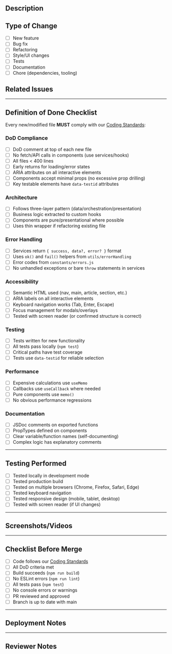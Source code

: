 ## Description

<!-- Provide a brief description of the changes in this PR -->

## Type of Change

- [ ] New feature
- [ ] Bug fix
- [ ] Refactoring
- [ ] Style/UI changes
- [ ] Tests
- [ ] Documentation
- [ ] Chore (dependencies, tooling)

## Related Issues

<!-- Link to related issues: Closes #123, Fixes #456 -->

---

## Definition of Done Checklist

Every new/modified file **MUST** comply with our [Coding Standards](../CODING_STANDARDS.md):

### DoD Compliance
- [ ] DoD comment at top of each new file
- [ ] No fetch/API calls in components (use services/hooks)
- [ ] All files < 400 lines
- [ ] Early returns for loading/error states
- [ ] ARIA attributes on all interactive elements
- [ ] Components accept minimal props (no excessive prop drilling)
- [ ] Key testable elements have `data-testid` attributes

### Architecture
- [ ] Follows three-layer pattern (data/orchestration/presentation)
- [ ] Business logic extracted to custom hooks
- [ ] Components are pure/presentational where possible
- [ ] Uses thin wrapper if refactoring existing file

### Error Handling
- [ ] Services return `{ success, data?, error? }` format
- [ ] Uses `ok()` and `fail()` helpers from `utils/errorHandling`
- [ ] Error codes from `constants/errors.js`
- [ ] No unhandled exceptions or bare `throw` statements in services

### Accessibility
- [ ] Semantic HTML used (nav, main, article, section, etc.)
- [ ] ARIA labels on all interactive elements
- [ ] Keyboard navigation works (Tab, Enter, Escape)
- [ ] Focus management for modals/overlays
- [ ] Tested with screen reader (or confirmed structure is correct)

### Testing
- [ ] Tests written for new functionality
- [ ] All tests pass locally (`npm test`)
- [ ] Critical paths have test coverage
- [ ] Tests use `data-testid` for reliable selection

### Performance
- [ ] Expensive calculations use `useMemo`
- [ ] Callbacks use `useCallback` where needed
- [ ] Pure components use `memo()`
- [ ] No obvious performance regressions

### Documentation
- [ ] JSDoc comments on exported functions
- [ ] PropTypes defined on components
- [ ] Clear variable/function names (self-documenting)
- [ ] Complex logic has explanatory comments

---

## Testing Performed

<!-- Describe how you tested these changes -->

- [ ] Tested locally in development mode
- [ ] Tested production build
- [ ] Tested on multiple browsers (Chrome, Firefox, Safari, Edge)
- [ ] Tested keyboard navigation
- [ ] Tested responsive design (mobile, tablet, desktop)
- [ ] Tested with screen reader (if UI changes)

---

## Screenshots/Videos

<!-- If applicable, add screenshots or videos to demonstrate the changes -->

---

## Checklist Before Merge

- [ ] Code follows our [Coding Standards](../CODING_STANDARDS.md)
- [ ] All DoD criteria met
- [ ] Build succeeds (`npm run build`)
- [ ] No ESLint errors (`npm run lint`)
- [ ] All tests pass (`npm test`)
- [ ] No console errors or warnings
- [ ] PR reviewed and approved
- [ ] Branch is up to date with main

---

## Deployment Notes

<!-- Any special deployment considerations, environment variables, migrations, etc. -->

---

## Reviewer Notes

<!-- Any specific areas you want reviewers to focus on -->

